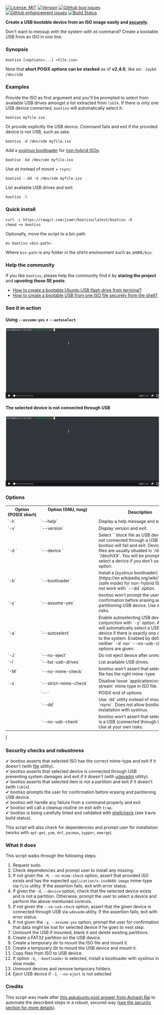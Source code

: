 [![License: MIT](https://img.shields.io/badge/License-MIT-blue.svg?longCache=true)](https://opensource.org/licenses/MIT)
[![Version](https://img.shields.io/github/tag/jsamr/bootiso.svg?label=version)]()
[![GitHub bug issues](https://img.shields.io/github/issues/jsamr/bootiso/bug.svg?label=bugs)](https://github.com/jsamr/bootiso/issues?q=is%3Aissue+is%3Aopen+label%3Abug)
[![GitHub enhancement issues](https://img.shields.io/github/issues/jsamr/bootiso/enhancement.svg?label=enhancements&colorB=41bb13)](https://github.com/jsamr/bootiso/issues?q=is%3Aissue+is%3Aopen+label%3Aenhancement)
[![Build Status](https://travis-ci.org/jsamr/bootiso.svg?branch=master)](https://travis-ci.org/jsamr/bootiso)

**Create a USB bootable device from an ISO image easily and [securely](#security).**

Don't want to messup with the system with `dd` command? Create a bootable USB from an ISO in one line.

### Synopsis

    bootiso [<options>...] <file.iso>

Note that **short POSIX options can be stacked** as of **v2.4.0**, like so: `-Jaybd /dev/sde`

### Examples

Provide the ISO as first argument and you'll be prompted to select from available USB drives amongst a list extracted from `lsblk`. If there is only one USB device connected, `bootiso` will automatically select it:

    bootiso myfile.iso

Or provide explicitly the USB device. Command fails and exit if the provided device is not USB, such as sata:

    bootiso -d /dev/sde myfile.iso

Add a [syslinux bootloader](https://en.wikipedia.org/wiki/SYSLINUX) for [non-hybrid ISOs](https://superuser.com/questions/683210/how-do-i-determine-if-an-iso-is-a-hybrid):

    bootiso -bd /dev/sde myfile.iso

Use `dd` instead of mount + `rsync`:

    bootiso --dd -d /dev/sde myfile.iso  

List available USB drives and exit:

    bootiso -l  


### Quick install

    curl -L https://rawgit.com/jsamr/bootiso/latest/bootiso -O
    chmod +x bootiso

Optionally, move the script to a bin path

    mv bootiso <bin-path>

Where `bin-path` is any folder in the `$PATH` environment such as `$HOME/bin`.


### Help the community

If you like `bootiso`, please help the community find it by **staring the project** and **upvoting those SE posts**:

- [How to create a bootable Ubuntu USB flash drive from terminal?](https://goo.gl/BNRmvm)
- [How to create a bootable USB from one ISO file securely from the shell?](https://goo.gl/YDBvFe)

### See it in action

#### Using `--assume-yes` + `--autoselect`

[![](images/bootiso.png)](https://webmshare.com/RRnY6)

#### The selected device is not connected through USB

[![](images/bootiso.png)](https://webmshare.com/ra8Ge)

### Options

<table>
  <tr>
    <th>Option (POSIX&nbsp;short)</th>
    <th>Option (GNU,&nbsp;long) &nbsp;&nbsp;&nbsp;&nbsp;&nbsp;&nbsp;&nbsp;&nbsp;&nbsp;&nbsp;&nbsp;&nbsp;&nbsp;&nbsp;&nbsp;&nbsp;&nbsp;&nbsp;&nbsp;&nbsp;&nbsp;&nbsp;&nbsp;&nbsp;&nbsp;&nbsp;&nbsp;&nbsp;&nbsp;&nbsp;&nbsp;&nbsp;&nbsp;&nbsp;&nbsp;&nbsp;&nbsp;&nbsp;&nbsp;&nbsp;&nbsp;&nbsp;&nbsp;&nbsp;&nbsp;&nbsp;&nbsp;</th>
    <th>Description</th>
  </tr>
  <tr>
    <td>`-h`</td>
    <td>`--help`</td>
    <td>Display a help message and exit.</td>
  </tr>
  <tr>
    <td>`-v`</td>
    <td>`--version`</td>
    <td>Display version and exit.</td>
  </tr>
  <tr>
    <td>`-d <device>`</td>
    <td>`--device <device>`</td>
    <td>Select `<device>` block file as USB device. If `<device>` is not connected through a USB bus, bootiso will fail and exit. Device block files are usually situated in `/dev/sXX` or `/dev/hXX`. You will be prompted to select a device if you don't use this option.</td>
  </tr>
  <tr>
    <td>`-b`</td>
    <td>`--bootloader`</td>
    <td>Install a [syslinux bootloader](https://en.wikipedia.org/wiki/SYSLINUX) (safe mode) for non-hybrid ISOs. Does not work with `--dd` option.</td>
  </tr>
  <tr>
    <td>`-y`</td>
    <td>`--assume-yes`</td>
    <td>bootiso won't prompt the user for confirmation before erasing and partitioning USB device. Use at your own risks.</td>
  </tr>
  <tr>
    <td>`-a`</td>
    <td>`--autoselect`</td>
    <td>Enable autoselecting USB devices in conjunction with `-y` option. Autoselect will automatically select a USB drive device if there is exactly one connected to the system. Enabled by default when neither `-d` nor `--no-usb-check` options are given.</td>
  </tr>
  <tr>
    <td>`-J`</td>
    <td>`--no-eject`</td>
    <td>Do not eject device after unmounting.</td>
  </tr>
  <tr>
    <td>`-l`</td>
    <td>`--list-usb-drives`</td>
    <td>List available USB drives.</td>
  </tr>
  <tr>
    <td>`-M`</td>
    <td>`--no-mime-check`</td>
    <td>bootiso won't assert that selected ISO file has the right mime-type.</td>
  </tr>
  <tr>
    <td>`-s`</td>
    <td>`--strict-mime-check`</td>
    <td>Disallow loose `application/octet-stream` mime type in ISO file.</td>
  </tr>
  <tr>
    <td></td>
    <td>`--`</td>
    <td>POSIX end of options.</td>
  </tr>
  <tr>
    <td></td>
    <td>`--dd`</td>
    <td>Use `dd` utility instead of mounting + `rsync`. Does not allow bootloader installation with syslinux.</td>
  </tr>
  <tr>
    <td></td>
    <td>`--no-usb-check`</td>
    <td>bootiso won't assert that selected device is a USB (connected through USB bus). Use at your own risks.</td>
  </tr>
</table>                                                                                                                         |

<a name="security" />

### Security checks and robustness

✔ bootiso asserts that selected ISO has the correct mime-type and exit if it doesn't (with [file](https://askubuntu.com/a/3397/276357) utility).  
✔ bootiso asserts that selected device is connected through USB preventing system damages and exit if it doesn't (with [udevadm](https://askubuntu.com/a/168654/276357) utility).  
✔ bootiso asserts that selected item is not a partition and exit if it doesn't (with `lsblk`).  
✔ bootiso prompts the user for confirmation before erasing and paritioning USB device.  
✔ bootiso will handle any failure from a command properly and exit.  
✔ bootiso will call a cleanup routine on exit with `trap`.  
✔ bootiso is being carefully linted and validated with [shellcheck](https://www.shellcheck.net/) (see travis build status).

This script will also check for dependencies and prompt user for installation (works with `apt-get`, `yum`, `dnf`, `pacman`, `zypper`, `emerge`).

### What it does

This script walks through the following steps:

1. Request sudo.
2. Check dependencies and prompt user to install any missing.
3. If not given the `-M`, `--no-mime-check` option, assert that provided ISO exists and has the expected `application/x-iso9660-image` mime-type via `file` utiltiy. If the assertion fails, exit with error status.
4. If given the `-d`, `--device` option, check that the selected device exists and is not a partition. Otherwise, prompt the user to select a device and perform the above-mentioned controls.
5. If not given the `--no-usb-check` option, assert that the given device is connected through USB via `udevadm` utility. If the assertion fails, exit with error status.
6. If not given the `-y`, `--assume-yes` option, prompt the user for confirmation that data might be lost for selected device if he goes to next step.
7. Unmount the USB if mounted, blank it and delete existing partitions.
8. Create a FAT32 partition on the USB device.
9. Create a temporary dir to mount the ISO file and mount it.
10. Create a temporary dir to mount the USB device and mount it.
11. Copy files from ISO to USB device.
12. If option `-b`, `--bootloader` is selected, install a bootloader with syslinux in slow mode.
13. Unmount devices and remove temporary folders.
14. Eject USB device if `-J`, `--no-eject` is not selected

### Credits

This script was made after [this askubuntu post answer from Avinash Raj](https://askubuntu.com/a/376430/276357) to automate the described steps in a robust, secured way ([see the security section for more details](#security)).
